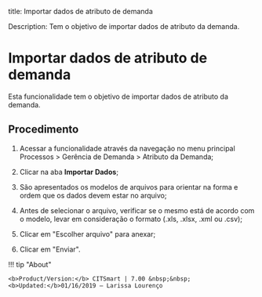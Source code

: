 title: Importar dados de atributo de demanda

Description: Tem o objetivo de importar dados de atributo da demanda. 
# Importar dados de atributo de demanda

Esta funcionalidade tem o objetivo de importar dados de atributo da demanda.

Procedimento
------------

1.  Acessar a funcionalidade através da navegação no menu principal Processos \>
    Gerência de Demanda \> Atributo da Demanda;

2.  Clicar na aba **Importar Dados**;

3.  São apresentados os modelos de arquivos para orientar na forma e ordem que
    os dados devem estar no arquivo;

4.  Antes de selecionar o arquivo, verificar se o mesmo está de acordo com o
    modelo, levar em consideração o formato (.xls, .xlsx, .xml ou .csv);

5.  Clicar em "Escolher arquivo" para anexar;

6.  Clicar em "Enviar".

!!! tip "About"

    <b>Product/Version:</b> CITSmart | 7.00 &nbsp;&nbsp;
    <b>Updated:</b>01/16/2019 – Larissa Lourenço

